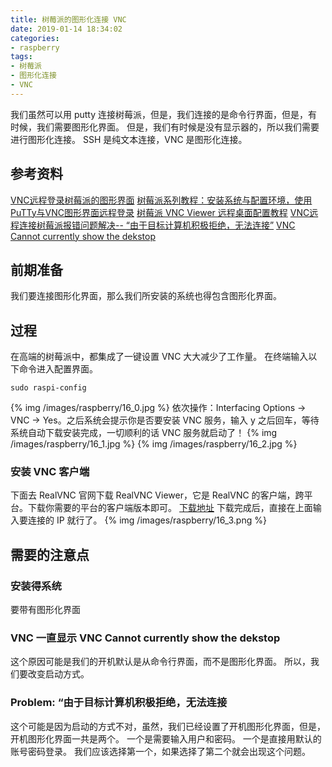 ```yaml
---
title: 树莓派的图形化连接 VNC
date: 2019-01-14 18:34:02
categories:
- raspberry
tags:
- 树莓派
- 图形化连接
- VNC
---
```

我们虽然可以用 putty 连接树莓派，但是，我们连接的是命令行界面，但是，有时候，我们需要图形化界面。
但是，我们有时候是没有显示器的，所以我们需要进行图形化连接。
SSH 是纯文本连接，VNC 是图形化连接。
<!--more-->
## 参考资料
[VNC远程登录树莓派的图形界面](http://shumeipai.nxez.com/2013/09/04/login-rpi-with-vnc.html?variant=zh-cn)
[树莓派系列教程：安装系统与配置环境，使用PuTTy与VNC图形界面远程登录](https://www.cnblogs.com/mq0036/p/8488598.html)
[树莓派 VNC Viewer 远程桌面配置教程](http://shumeipai.nxez.com/2018/08/31/raspberry-pi-vnc-viewer-configuration-tutorial.html?variant=zh-cn)
[VNC远程连接树莓派报错问题解决-- “由于目标计算机积极拒绝，无法连接”](https://blog.csdn.net/thystar/article/details/52872543)
[VNC Cannot currently show the dekstop](https://www.raspberrypi.org/forums/viewtopic.php?t=216737)
## 前期准备
我们要连接图形化界面，那么我们所安装的系统也得包含图形化界面。
## 过程
在高端的树莓派中，都集成了一键设置 VNC 大大减少了工作量。
在终端输入以下命令进入配置界面。

	sudo raspi-config
	
{% img /images/raspberry/16_0.jpg %}
依次操作：Interfacing Options -> VNC -> Yes。之后系统会提示你是否要安装 VNC 服务，输入 y 之后回车，等待系统自动下载安装完成，一切顺利的话 VNC 服务就启动了！
{% img /images/raspberry/16_1.jpg %}
{% img /images/raspberry/16_2.jpg %}
### 安装 VNC 客户端
下面去 RealVNC 官网下载 RealVNC Viewer，它是 RealVNC 的客户端，跨平台。下载你需要的平台的客户端版本即可。
[下载地址](https://www.realvnc.com/en/connect/download/viewer/windows/)
下载完成后，直接在上面输入要连接的 IP 就行了。
{% img /images/raspberry/16_3.png %}
## 需要的注意点
### 安装得系统
要带有图形化界面
### VNC 一直显示 VNC Cannot currently show the dekstop
这个原因可能是我们的开机默认是从命令行界面，而不是图形化界面。
所以，我们要改变启动方式。
### Problem: “由于目标计算机积极拒绝，无法连接
这个可能是因为启动的方式不对，虽然，我们已经设置了开机图形化界面，但是，开机图形化界面一共是两个。
一个是需要输入用户和密码。
一个是直接用默认的账号密码登录。
我们应该选择第一个，如果选择了第二个就会出现这个问题。




